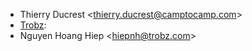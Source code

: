 - Thierry Ducrest \<<thierry.ducrest@camptocamp.com>\>
- [Trobz](https://trobz.com):
- Nguyen Hoang Hiep \<<hiepnh@trobz.com>\>
